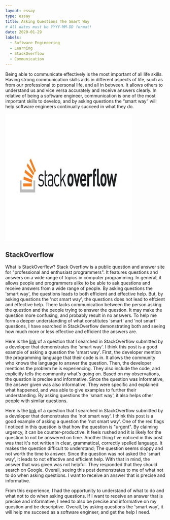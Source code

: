 ```yaml
---
layout: essay
type: essay
title: Asking Questions The Smart Way
# All dates must be YYYY-MM-DD format!
date: 2020-01-29
labels:
  - Software Engineering
  - Learning
  - StackOverflow
  - Communication
---
```


Being able to communicate effectively is the most important of all life skills. Having strong communication skills aids in different aspects of life, such as from our professional to personal life, and all in between. It allows others to understand us and vice versa accurately and receive answers clearly. In relative of being a software engineer, communication is one of the most important skills to develop, and by asking questions the “smart way” will help software engineers continually succeed in what they do. 

<img class="ui small left floated rounded image" src="../images/stackoverflow.jpg">

## StackOverflow
What is StackOverflow? Stack Overflow is a public question and answer site for "professional and enthusiast programmers". It features questions and answers on a wide range of topics in computer programming. In general, it allows people and programmers alike to be able to ask questions and receive answers from a wide range of people. By asking questions the 'smart way', the questions leads to both efficient and effective help. But, by asking questions the 'not smart way', the questions does not lead to effcient and effective help. There lacks communication between the person asking the question and the people trying to answer the question. It may make the question more confusing, and probably result in no answers. To help me form a deeper understanding of what constitutes 'smart' and 'not smart' questions, I have searched in StackOverflow demonstrating both and seeing how much more or less effective and efficient the answers are. 

Here is the [link](https://stackoverflow.com/questions/11227809/why-is-processing-a-sorted-array-faster-than-processing-an-unsorted-array) of a question that I searched in StackOverflow submitted by a developer that demonstrates the 'smart way'. I think this post is a good example of asking a question the 'smart way'. First, the developer mention the programming language that their code is in. It allows the community who knows the language to answer the question. Then, the developer mentions the problem he is experiencing. They also include the code, and explicitly tells the community what's going on. Based on my observations, the question is precise and informative. Since the question was informative, the answer given was also informative. They were specific and explained what happened, and was able to give examples to further their understanding. By asking questions the 'smart way', it also helps other people with similar questions.

Here is the [link](https://stackoverflow.com/questions/4087205/how-do-i-call-java-class-methods-to-other-java-class-file-on-android-development) of a question that I searched in StackOverflow submitted by a developer that demonstrates the 'not smart way'. I think this post is a good example of asking a question the 'not smart way'. One of the red flags I noticed in this question is that how the question is "urgent". By claiming urgency, it can be counter-productive. It feels rushed and it is likely for the question to not be answered on time. Another thing I've noticed in this post was that it's not written in clear, grammatical, correctly spelled language. It makes the question difficult to understand; The question seems sloppy and not worth the time to answer. Since the question was not asked the 'smart way', it leads to not effective and efficient help. With that in mind, the answer that was given was not helpful. They responded that they should search on Google. Overall, seeing this post demonstrates to me of what not to do when asking questions. I want to receive an answer that is precise and informative. 

From this experience, I had the opportunity to understand of what to do and what not to do when asking questions. If I want to receive an answer that is precise and informative, I need to also be precise and informative on my question and be descriptive. Overall, by asking questions the 'smart way', it will help me succeed as a software engineer, and get the help I need.

